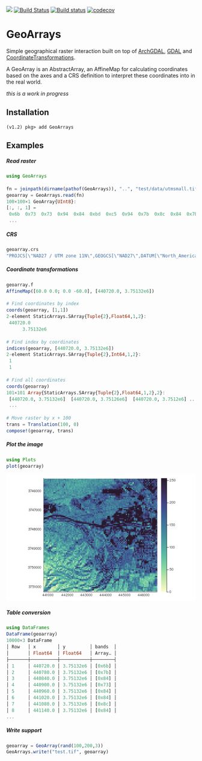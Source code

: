 [![](https://img.shields.io/badge/docs-stable-blue.svg)](https://evetion.github.io/GeoArrays.jl/) [![Build Status](https://travis-ci.org/evetion/GeoArrays.jl.svg?branch=master)](https://travis-ci.org/evetion/GeoArrays.jl) [![Build status](https://ci.appveyor.com/api/projects/status/shk6aock4h80cd7j?svg=true)](https://ci.appveyor.com/project/evetion/GeoArrays-jl) [![codecov](https://codecov.io/gh/evetion/GeoArrays.jl/branch/master/graph/badge.svg)](https://codecov.io/gh/evetion/GeoArrays.jl)
# GeoArrays
Simple geographical raster interaction built on top of [ArchGDAL](https://github.com/yeesian/ArchGDAL.jl/), [GDAL](https://github.com/JuliaGeo/GDAL.jl) and [CoordinateTransformations](https://github.com/FugroRoames/CoordinateTransformations.jl).

A GeoArray is an AbstractArray, an AffineMap for calculating coordinates based on the axes and a CRS definition to interpret these coordinates into in the real world.

*this is a work in progress*

## Installation
```
(v1.2) pkg> add GeoArrays
```

## Examples

##### Read raster
```julia
using GeoArrays

fn = joinpath(dirname(pathof(GeoArrays)), "..", "test/data/utmsmall.tif")
geoarray = GeoArrays.read(fn)
100×100×1 GeoArray{UInt8}:
[:, :, 1] =
 0x6b  0x73  0x73  0x94  0x84  0xbd  0xc5  0x94  0x7b  0x8c  0x84  0x7b
 ...
```

##### CRS
```julia
geoarray.crs
"PROJCS[\"NAD27 / UTM zone 11N\",GEOGCS[\"NAD27\",DATUM[\"North_American_Datum_1927\",SPHEROID[\"Clarke 1866\",6378206.4,294.9786982138982,AUTHORITY[\"EPSG\",\"7008\"]],AUTHORITY[\"EPSG\",\"6267\"]],PRIMEM[\"Greenwich\",0],UNIT[\"degree\",0.0174532925199433],AUTHORITY[\"EPSG\",\"4267\"]],PROJECTION[\"Transverse_Mercator\"],PARAMETER[\"latitude_of_origin\",0],PARAMETER[\"central_meridian\",-117],PARAMETER[\"scale_factor\",0.9996],PARAMETER[\"false_easting\",500000],PARAMETER[\"false_northing\",0],UNIT[\"metre\",1,AUTHORITY[\"EPSG\",\"9001\"]],AUTHORITY[\"EPSG\",\"26711\"]]"
```

##### Coordinate transformations
```julia
geoarray.f
AffineMap([60.0 0.0; 0.0 -60.0], [440720.0, 3.75132e6])

# Find coordinates by index
coords(geoarray, [1,1])
2-element StaticArrays.SArray{Tuple{2},Float64,1,2}:
 440720.0
      3.75132e6

# Find index by coordinates
indices(geoarray, [440720.0, 3.75132e6])
2-element StaticArrays.SArray{Tuple{2},Int64,1,2}:
 1
 1

# Find all coordinates
coords(geoarray)
101×101 Array{StaticArrays.SArray{Tuple{2},Float64,1,2},2}:
 [440720.0, 3.75132e6]  [440720.0, 3.75126e6]  [440720.0, 3.7512e6] ...
 ...

# Move raster by x + 100
trans = Translation(100, 0)
compose!(geoarray, trans)
```

##### Plot the image
```julia
using Plots
plot(geoarray)
```
![plot](docs/img/utm_small.png)

##### Table conversion
```julia
using DataFrames
DataFrame(geoarray)
10000×3 DataFrame
│ Row   │ x        │ y         │ bands  │
│       │ Float64  │ Float64   │ Array… │
├───────┼──────────┼───────────┼────────┤
│ 1     │ 440720.0 │ 3.75132e6 │ [0x6b] │
│ 2     │ 440780.0 │ 3.75132e6 │ [0x7b] │
│ 3     │ 440840.0 │ 3.75132e6 │ [0x84] │
│ 4     │ 440900.0 │ 3.75132e6 │ [0x73] │
│ 5     │ 440960.0 │ 3.75132e6 │ [0x84] │
│ 6     │ 441020.0 │ 3.75132e6 │ [0x84] │
│ 7     │ 441080.0 │ 3.75132e6 │ [0x8c] │
│ 8     │ 441140.0 │ 3.75132e6 │ [0x84] │
...
```

##### Write support
```julia
geoarray = GeoArray(rand(100,200,3))
GeoArrays.write!("test.tif", geoarray)
```
